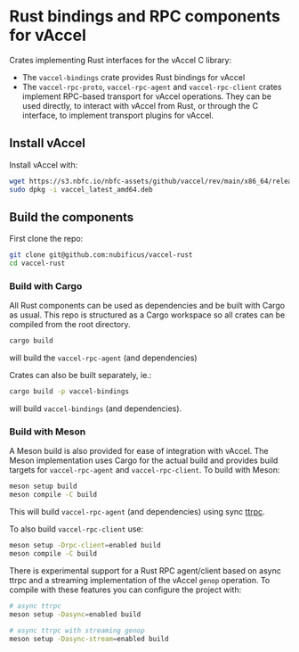 # Rust bindings and RPC components for vAccel

Crates implementing Rust interfaces for the vAccel C library:
- The `vaccel-bindings` crate provides Rust bindings for vAccel
- The `vaccel-rpc-proto`, `vaccel-rpc-agent` and `vaccel-rpc-client` crates
  implement RPC-based transport for vAccel operations. They can be used
  directly, to interact with vAccel from Rust, or through the C interface, to
  implement transport plugins for vAccel.

## Install vAccel

Install vAccel with:
```bash
wget https://s3.nbfc.io/nbfc-assets/github/vaccel/rev/main/x86_64/release/vaccel_latest_amd64.deb
sudo dpkg -i vaccel_latest_amd64.deb
```

## Build the components

First clone the repo:
```bash
git clone git@github.com:nubificus/vaccel-rust
cd vaccel-rust
```

### Build with Cargo

All Rust components can be used as dependencies and be built with Cargo as
usual. This repo is structured as a Cargo workspace so all crates can be
compiled from the root directory.

```bash
cargo build
```
will build the `vaccel-rpc-agent` (and dependencies)

Crates can also be built separately, ie.:
```bash
cargo build -p vaccel-bindings
```
will build  `vaccel-bindings` (and dependencies).

### Build with Meson

A Meson build is also provided for ease of integration with vAccel. The Meson
implementation uses Cargo for the actual build and provides build targets for
`vaccel-rpc-agent` and `vaccel-rpc-client`. To build with Meson:
```bash
meson setup build
meson compile -C build
```

This will build `vaccel-rpc-agent` (and dependencies)  using sync
[ttrpc](https://github.com/containerd/ttrpc-rust).

To also build `vaccel-rpc-client` use:
```bash
meson setup -Drpc-client=enabled build
meson compile -C build
```

There is experimental support for a Rust RPC agent/client based on async
ttrpc and a streaming implementation of the vAccel `genop` operation. To
compile with these features you can configure the project with:
```bash
# async ttrpc
meson setup -Dasync=enabled build

# async ttrpc with streaming genop
meson setup -Dasync-stream=enabled build
```
